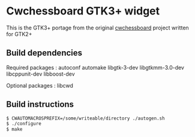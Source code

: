 # Cwchessboard GTK3+ widget

This is the GTK3+ portage from the original [cwchessboard](http://carlowood.github.io/cwchessboard/) project written for GTK2+

## Build dependencies

Required packages : autoconf automake libgtk-3-dev libgtkmm-3.0-dev libcppunit-dev libboost-dev

Optional packages : libcwd

## Build instructions

```bash
$ CWAUTOMACROSPREFIX=/some/writeable/directory ./autogen.sh
$ ./configure
$ make
```
